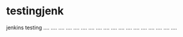 # testingjenk
jenkins testing
....
....
....
....
....
....
....
....
....
....
....
....
....
....
....
....
....
....
